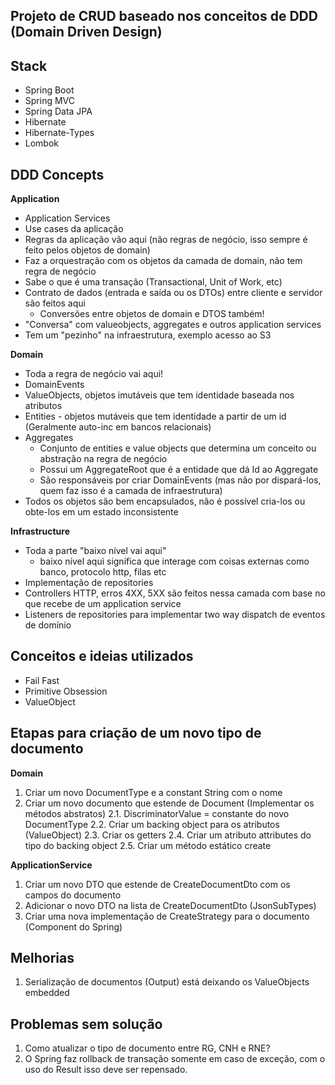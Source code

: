 ## Projeto de CRUD baseado nos conceitos de DDD (Domain Driven Design)

## Stack
 - Spring Boot
 - Spring MVC
 - Spring Data JPA
 - Hibernate
 - Hibernate-Types
 - Lombok

## DDD Concepts
**Application**
 - Application Services
 - Use cases da aplicação
 - Regras da aplicação vão aqui (não regras de negócio, isso sempre é feito pelos objetos de domain)
 - Faz a orquestração com os objetos da camada de domain, não tem regra de negócio
 - Sabe o que é uma transação (Transactional, Unit of Work, etc)
 - Contrato de dados (entrada e saída ou os DTOs) entre cliente e servidor são feitos aqui
   - Conversões entre objetos de domain e DTOS também!
 - "Conversa" com valueobjects, aggregates e outros application services
 - Tem um "pezinho" na infraestrutura, exemplo acesso ao S3


**Domain**
 - Toda a regra de negócio vai aqui!
 - DomainEvents
 - ValueObjects, objetos imutáveis que tem identidade baseada nos atributos
 - Entities - objetos mutáveis que tem identidade a partir de um id (Geralmente auto-inc em bancos relacionais)
 - Aggregates
   - Conjunto de entities e value objects que determina um conceito ou abstração na regra de negócio
   - Possui um AggregateRoot que é a entidade que dá Id ao Aggregate
   - São responsáveis por criar DomainEvents (mas não por dispará-los, quem faz isso é a camada de infraestrutura)
 - Todos os objetos são bem encapsulados, não é possível cria-los ou obte-los em um estado inconsistente


**Infrastructure**
 - Toda a parte "baixo nível vai aqui"
   - baixo nível aqui significa que interage com coisas externas como banco, protocolo http, filas etc
 - Implementação de repositories
 - Controllers HTTP, erros 4XX, 5XX são feitos nessa camada com base no que recebe de um application service
 - Listeners de repositories para implementar two way dispatch de eventos de domínio

## Conceitos e ideias utilizados
- Fail Fast
- Primitive Obsession
- ValueObject

## Etapas para criação de um novo tipo de documento

**Domain**
1. Criar um novo DocumentType e a constant String com o nome
2. Criar um novo documento que estende de Document (Implementar os métodos abstratos)
 2.1. DiscriminatorValue = constante do novo DocumentType
 2.2. Criar um backing object para os atributos (ValueObject)
 2.3. Criar os getters
 2.4. Criar um atributo attributes do tipo do backing object
 2.5. Criar um método estático create

**ApplicationService**
1. Criar um novo DTO que estende de CreateDocumentDto com os campos do documento
2. Adicionar o novo DTO na lista de CreateDocumentDto (JsonSubTypes)
3. Criar uma nova implementação de CreateStrategy para o documento (Component do Spring)



## Melhorias
1. Serialização de documentos (Output) está deixando os ValueObjects embedded

## Problemas sem solução
1. Como atualizar o tipo de documento entre RG, CNH e RNE?
2. O Spring faz rollback de transação somente em caso de exceção, com o uso do Result isso deve ser repensado.
